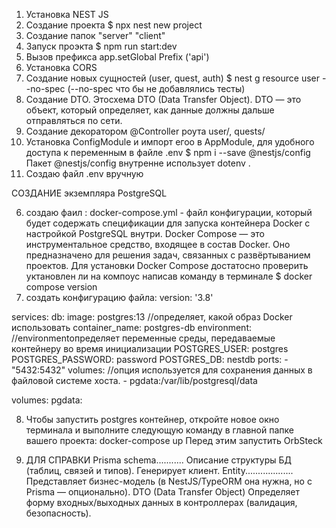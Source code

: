 1. Установка NEST JS
2. Создание проекта  $ npx nest new project
3. Создание папок "server" "client"
4. Запуск проэкта  $ npm run start:dev
5. Вызов префикса app.setGlobal Prefix ('api')
6. Установка CORS
7. Создание новых сущностей (user, quest, auth) $ nest g resource user --no-spec (--no-spec что бы не добавлялись тесты)
8. Создание DTO. Этосхема DTO (Data Transfer Object). DTO — это объект, который определяет, как данные должны дальше отправляться по сети.
9. Создание декоратором @Controller роута user/, quests/
10. Установка ConfigModule и импорт егоо в AppModule, для удобного доступа к переменным в файле .env
   $ npm i --save @nestjs/config
   Пакет @nestjs/config внутренне использует dotenv .
11. Создаю файл .env вручную

СОЗДАНИЕ  экземпляра PostgreSQL

6. создаю фаил : docker-compose.yml - файл конфигурации, который будет содержать спецификации для запуска контейнера Docker с настройкой PostgreSQL внутри.
Docker Compose — это инструментальное средство, входящее в состав Docker. Оно предназначено для решения задач, связанных с развёртыванием проектов.
Для установки Docker Compose достатосно проверить уктановлен ли на компоус написав команду 
в терминале $ docker compose version
7. создать конфигурацию файла: 
version: '3.8'

services:
  db:
    image: postgres:13 //определяет, какой образ Docker использовать
    container_name: postgres-db
    environment: //environmentопределяет переменные среды, передаваемые контейнеру во время инициализации
      POSTGRES_USER: postgres
      POSTGRES_PASSWORD: password
      POSTGRES_DB: nestdb
    ports:
      - "5432:5432"
    volumes: //опция используется для сохранения данных в файловой системе хоста.
      - pgdata:/var/lib/postgresql/data

volumes:
  pgdata:

8. Чтобы запустить postgres контейнер, откройте новое окно терминала и выполните следующую команду в главной папке вашего проекта:
docker-compose up
Перед этим запустить OrbSteck

9. ДЛЯ СПРАВКИ
Prisma schema...........	Описание структуры БД (таблиц, связей и типов). Генерирует клиент.
Entity...................	Представляет бизнес-модель (в NestJS/TypeORM она нужна, но с Prisma — опционально).
DTO (Data Transfer Object)	Определяет форму входных/выходных данных в контроллерах (валидация, безопасность).
